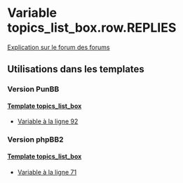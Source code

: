 # Variable topics_list_box.row.REPLIES
[Explication sur le forum des forums](http://forum.forumactif.com/t294113-listing-des-variables#topics_list_box.row.REPLIES)
## Utilisations dans les templates
### Version PunBB
#### [Template topics_list_box](punbb/topics_list_box.md)
* [Variable à la ligne 92](../punbb/topics_list_box.tpl#L92)
### Version phpBB2
#### [Template topics_list_box](subsilver/topics_list_box.md)
* [Variable à la ligne 71](../subsilver/topics_list_box.tpl#L71)